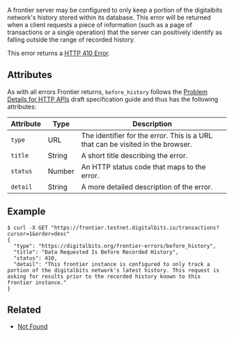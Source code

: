 A frontier server may be configured to only keep a portion of the digitalbits network's history stored
within its database.  This error will be returned when a client requests a piece of information
(such as a page of transactions or a single operation) that the server can positively identify as
falling outside the range of recorded history.

This error returns a
[HTTP 410 Error](https://developer.mozilla.org/en-US/docs/Web/HTTP/Response_codes).

## Attributes

As with all errors Frontier returns, `before_history` follows the
[Problem Details for HTTP APIs](https://tools.ietf.org/html/draft-ietf-appsawg-http-problem-00)
draft specification guide and thus has the following attributes:

| Attribute   | Type   | Description                                                                     |
| ----------- | ------ | ------------------------------------------------------------------------------- |
| `type`      | URL    | The identifier for the error.  This is a URL that can be visited in the browser.|
| `title`     | String | A short title describing the error.                                             |
| `status`    | Number | An HTTP status code that maps to the error.                                     |
| `detail`    | String | A more detailed description of the error.                                       |

## Example

```shell
$ curl -X GET "https://frontier.testnet.digitalbits.io/transactions?cursor=1&order=desc"
{
  "type": "https://digitalbits.org/frontier-errors/before_history",
  "title": "Data Requested Is Before Recorded History",
  "status": 410,
  "detail": "This frontier instance is configured to only track a portion of the digitalbits network's latest history. This request is asking for results prior to the recorded history known to this frontier instance."
}
```

## Related

- [Not Found](https://github.com/xdbfoundation/go/blob/master/services/frontier/internal/docs/reference/errors/not-found.md)
